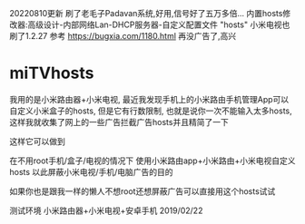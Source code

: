 20220810更新
刷了老毛子Padavan系统,好用,信号好了五万多倍...
内置hosts修改器:高级设计-内部网络Lan-DHCP服务器-自定义配置文件 "hosts"
小米电视也刷了1.2.27 参考 https://bugxia.com/1180.html
再没广告了,高兴


# miTVhosts

我用的是小米路由器+小米电视, 最近我发现手机上的小米路由手机管理App可以自定义小米盒子的hosts, 但是它有行数限制, 也就是说你一次不能输入太多hosts, 这样我就收集了网上的一些广告拦截广告hosts并且精简了一下

这样它可以做到

  在不用root手机/盒子/电视的情况下
  使用小米路由app+小米路由+小米电视自定义hosts
  以此屏蔽小米电视/手机/电脑广告的目的

如果你也是跟我一样的懒人不想root还想屏蔽广告可以直接用这个hosts试试

测试环境
小米路由器+小米电视+安卓手机
2019/02/22
